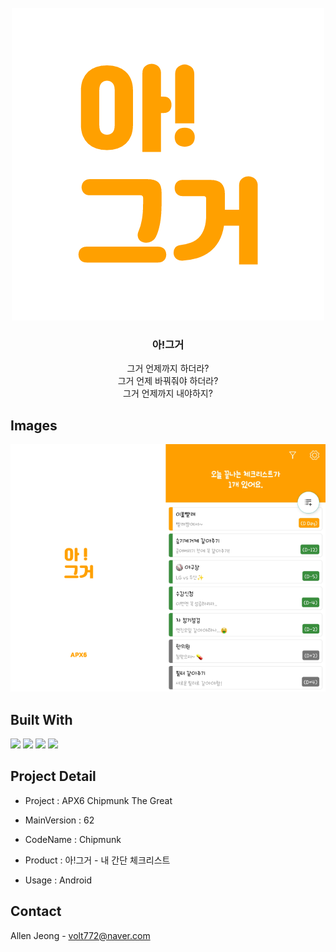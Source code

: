 
<!-- PROJECT LOGO -->
<br />
<div align="center">
    <img src="https://github.com/volt772/chipmunk/blob/v1/project_thumbnail.png" alt="Logo">
 
  <h3 align="center">아!그거</h3>

  <p align="center">
    그거 언제까지 하더라? <br/>그거 언제 바꿔줘야 하더라? <br/>그거 언제까지 내야하지?
  </p>
</div>


<!-- ABOUT THE PROJECT -->
## Images
<img src="https://github.com/volt772/chipmunk/blob/v1/thumbnails/prj_thumbnail.png"><br/>



## Built With
<a href="https://developer.android.com/jetpack?hl=ko"><img src="https://img.shields.io/badge/Android-3DDC84?style=flat-square&logo=Android&logoColor=FFFFFF"/></a>
<a href="https://kotlinlang.org/"><img src="https://img.shields.io/badge/Kotlin-7F52FF?style=flat-square&logo=Kotlin&logoColor=FFFFFF"/></a>
<a href="https://firebase.google.com/?hl=ko"><img src="https://img.shields.io/badge/firebase-FFCA28?style=flat-square&logo=firebase&logoColor=FFFFFF"/></a>
<a href="https://developer.android.com/jetpack"><img src="https://img.shields.io/badge/jetpackcompose-4285F4?style=flat-square&logo=jetpackcompose&logoColor=FFFFFF"/></a>


<!-- CONTACT -->
## Project Detail

* Project : APX6 Chipmunk The Great

* MainVersion : 62

* CodeName : Chipmunk

* Product : 아!그거 - 내 간단 체크리스트

* Usage : Android




<!-- CONTACT -->
## Contact

Allen Jeong - volt772@naver.com
